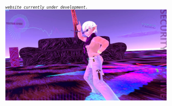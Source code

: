 




_`website currently under development.`_
![image](https://raw.githubusercontent.com/VIRTUAL-K4MI-CLUB/Master/gh-pages/274068227_704191123909429_5075561750844527944_n.jpg)




















